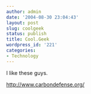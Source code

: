 ```yaml
---
author: admin
date: '2004-08-30 23:04:43'
layout: post
slug: coolgeek
status: publish
title: Cool.Geek
wordpress_id: '221'
categories:
- Technology
---
```

I like these guys.

<a href="http://www.carbondefense.org/">http://www.carbondefense.org/</a>
